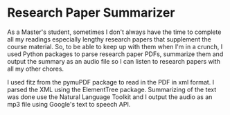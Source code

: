# Research Paper Summarizer
As a Master's student, sometimes I don't always have the time to complete all my readings especially lengthy research papers that supplement the course material. So, to be able to keep up with them when I'm in a crunch, I used Python packages to parse research paper PDFs, summarize them and output the summary as an audio file so I can listen to research papers with all my other chores.

I used fitz from the pymuPDF package to read in the PDF in xml format. I parsed the XML using the ElementTree package. Summarizing of the text was done use the Natural Language Toolkit and I output the audio as an mp3 file using Google's text to speech API. 
